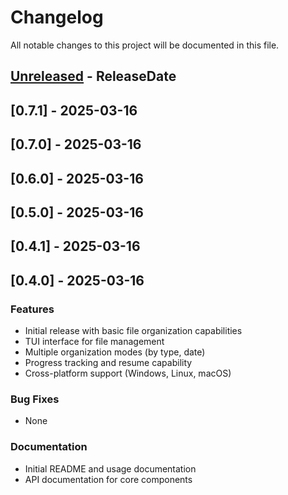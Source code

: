 # Changelog
All notable changes to this project will be documented in this file.

<!-- next-header -->

## [Unreleased] - ReleaseDate

## [0.7.1] - 2025-03-16

## [0.7.0] - 2025-03-16

## [0.6.0] - 2025-03-16

## [0.5.0] - 2025-03-16

## [0.4.1] - 2025-03-16

## [0.4.0] - 2025-03-16

### Features
- Initial release with basic file organization capabilities
- TUI interface for file management
- Multiple organization modes (by type, date)
- Progress tracking and resume capability
- Cross-platform support (Windows, Linux, macOS)

### Bug Fixes
- None

### Documentation
- Initial README and usage documentation
- API documentation for core components

<!-- next-url -->
[unreleased]: https://github.com/USERNAME/REPO/compare/v0.7.1...HEAD
[unreleased]: https://github.com/USERNAME/REPO/compare/v0.7.0...v0.7.1
[unreleased]: https://github.com/USERNAME/REPO/compare/v0.6.0...v0.7.0
[unreleased]: https://github.com/USERNAME/REPO/compare/v0.5.0...v0.6.0
[unreleased]: https://github.com/USERNAME/REPO/compare/v0.4.1...v0.5.0
[unreleased]: https://github.com/USERNAME/REPO/compare/v0.4.0...v0.4.1
[unreleased]: https://github.com/USERNAME/REPO/compare/v0.1.0...v0.4.0